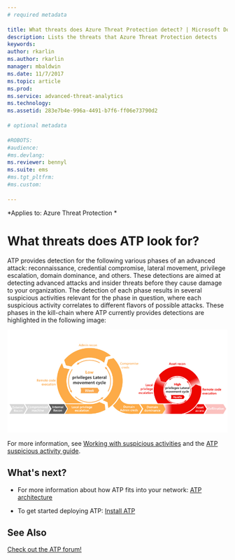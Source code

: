 ```yaml
---
# required metadata

title: What threats does Azure Threat Protection detect? | Microsoft Docs
description: Lists the threats that Azure Threat Protection detects 
keywords:
author: rkarlin
ms.author: rkarlin
manager: mbaldwin
ms.date: 11/7/2017
ms.topic: article
ms.prod:
ms.service: advanced-threat-analytics
ms.technology:
ms.assetid: 283e7b4e-996a-4491-b7f6-ff06e73790d2

# optional metadata

#ROBOTS:
#audience:
#ms.devlang:
ms.reviewer: bennyl
ms.suite: ems
#ms.tgt_pltfrm:
#ms.custom:

---
```


*Applies to: Azure Threat Protection *

# What threats does ATP look for?

ATP provides detection for the following various phases of an advanced attack: reconnaissance, credential compromise, lateral movement, privilege escalation, domain dominance, and others. These detections are aimed at detecting advanced attacks and insider threats before they cause damage to your organization.
The detection of each phase results in several suspicious activities relevant for the phase in question, where each suspicious activity correlates to different flavors of possible attacks.
These phases in the kill-chain where ATP currently provides detections are highlighted in the following image:

![ATP focus on lateral activity in attack kill chain](media/attack-kill-chain-small.jpg)


For more information, see [Working with suspicious activities](working-with-suspicious-activities.md) and the [ATP suspicious activity guide](suspicious-activity-guide.md).


## What's next?

-   For more information about how ATP fits into your network: [ATP architecture](ata-architecture.md)

-   To get started deploying ATP: [Install ATP](install-ata-step1.md)


## See Also
[Check out the ATP forum!](https://social.technet.microsoft.com/Forums/security/home?forum=mata)
